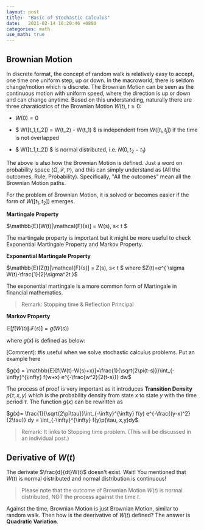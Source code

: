 ```yaml
---
layout: post
title:  "Basic of Stochastic Calculus"
date:   2021-02-14 16:20:46 +0800
categories: math
use_math: true
---
```

## Brownian Motion

In discrete format, the concept of random walk is relatively easy to accept, one time one uniform step, up or down. In the macroworld, there is seldom change/motion which is discrete. The Brownian Motion can be seen as the continuous motion with uniform speed, where the direction is up or down and can change anytime. Based on this understanding, naturally there are three charaticstics of the Brownian Motion $W(t), t\geq 0$:

* $W(0) = 0$

* $ W([t_1,t_2]) = W(t_2) - W(t_1) $ is independent from $W([t_i,t_j])$ if the time is not overlapped

* $ W([t_1,t_2]) $ is normal distributed, i.e. $N(0,t_2-t_1)$

The above is also how the Brownian Motion is defined. Just a word on probability space $(\Omega, \mathcal{F}, \mathbb{P})$, and this can simply understand as (All the outcomes, Rule, Probability). Specifically, "All the outcomes" mean all the Brownian Motion paths.

For the problem of Brownian Motion, it is solved or becomes easier if the form of $W([t_1,t_2])$ emerges.

**Martingale Property**

$\mathbb{E}[W(t)\|\mathcal{F}(s)] = W(s), s< t $

The martingale property is important but it might be more useful to check Exponential Martingale Property and Markov Property. 

**Exponential Martingale Property** 

$\mathbb{E}[Z(t)\|\mathcal{F}(s)] = Z(s), s< t $ where $Z(t)=e^{ \sigma W(t)-\frac{1}{2}\sigma^2t }$ 

The exponential martingale is a more common form of Martingale in financial mathematics.

> Remark: Stopping time & Reflection Principal

**Markov Property** 

$\mathbb{E}[f(W(t)\|\mathcal{F}(s)]=g(W(s))$

where $g(x)$ is defined as below:

[Comment]: #is useful when we solve stochastic calculus problems. Put an example here

$g(x) = \mathbb{E}[f(W(t)-W(s)+x)]=\frac{1}{\sqrt{2\pi(t-s)}}\int_{-\infty}^{\infty} f(w+x) e^{-\frac{w^2}{2(t-s)}} dw$

The process of proof is very important as it introduces **Transition Density** $p(\tau, x,y)$ which is the probability density from state $x$ to state $y$ with the time period $\tau$. The function $g(x)$ can be rewritten as 

$g(x)= \frac{1}{\sqrt{2\pi\tau}}\int_{-\infty}^{\infty} f(y) e^{-\frac{(y-x)^2}{2\tau}} dy = \int_{-\infty}^{\infty} f(y)p(\tau, x,y)dy$


> Remark: It links to Stopping time problem. (This will be discussed in an individual post.)

## Derivative of $W(t)$

The derivate $\frac{d}{dt}W(t)$ doesn't exist. Wait! You mentioned that $W(t)$ is normal distributed and normal distribution is continuous! 

> Please note that the outcome of Brownian Motion $W(t)$ is normal distributed, NOT the process against the time $t$.

Against the time, Brownian Motion is just Brownian Motion, similar to random walk. Then how is the deerivative of $W(t)$ defined? The answer is **Quadratic Variation**.






